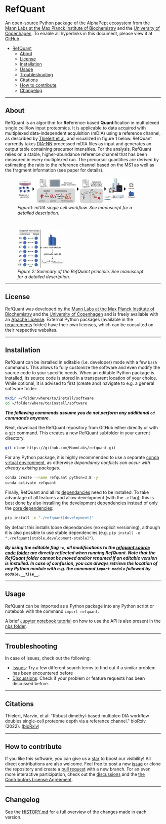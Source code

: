 <!-- ![Pip installation](https://github.com/MannLabs/refquant/workflows/Default%20installation%20and%20tests/badge.svg)
![GUI and PyPi releases](https://github.com/MannLabs/refquant/workflows/Publish%20on%20PyPi%20and%20release%20on%20GitHub/badge.svg)
[![Downloads](https://pepy.tech/badge/refquant)](https://pepy.tech/project/refquant)
[![Downloads](https://pepy.tech/badge/refquant/month)](https://pepy.tech/project/refquant)
[![Downloads](https://pepy.tech/badge/refquant/week)](https://pepy.tech/project/refquant) -->


# RefQuant
An open-source Python package of the AlphaPept ecosystem from the [Mann Labs at the Max Planck Institute of Biochemistry](https://www.biochem.mpg.de/mann) and the [University of Copenhagen](https://www.cpr.ku.dk/research/proteomics/mann/). To enable all hyperlinks in this document, please view it at [GitHub](https://github.com/MannLabs/refquant).

- [RefQuant](#refquant)
  - [About](#about)
  - [License](#license)
  - [Installation](#installation)
  - [Usage](#usage)
  - [Troubleshooting](#troubleshooting)
  - [Citations](#citations)
  - [How to contribute](#how-to-contribute)
  - [Changelog](#changelog)

---
## About

RefQuant is an algorithm for **Ref**erence-based **Quant**ification in multiplexed single cell/low input proteomics. It is applicable to data acquired with multiplexed data-independent acquisition (mDIA) using a reference channel, as described by [Thielert et al.](https://www.biorxiv.org/content/10.1101/2022.12.02.518917v1.article-info) and visualized in figure 1 below. RefQuant currently takes [DIA-NN](https://github.com/vdemichev/DiaNN) processed mDIA files as input and generates an output table containing precursor intensities. For the analysis, RefQuant relies on a stable, higher-abundance reference channel that has been measured in every multiplexed run. The precursor quantities are derived by estimating the ratio to the reference channel based on the MS1 as well as the fragment information (see paper for details).

<figure><img src="misc/figures/mdia_single_cell_schema.png" width="90%"><figcaption><em>Figure1: mDIA single cell workflow. See manuscript for a detailed description.</em></figcaption></figure>
&nbsp;
<figure><img src="misc/figures/refquant_schema.png" width="35%"><figcaption><em>Figure 2: Summary of the RefQuant principle. See manuscript for a detailed description.</em></figcaption></figure>

---
## License

RefQuant was developed by the [Mann Labs at the Max Planck Institute of Biochemistry](https://www.biochem.mpg.de/mann) and the [University of Copenhagen](https://www.cpr.ku.dk/research/proteomics/mann/) and is freely available with an [Apache License](LICENSE.txt). External Python packages (available in the [requirements](requirements) folder) have their own licenses, which can be consulted on their respective websites.

---
## Installation

RefQuant can be installed in editable (i.e. developer) mode with a few `bash` commands. This allows to fully customize the software and even modify the source code to your specific needs. When an editable Python package is installed, its source code is stored in a transparent location of your choice. While optional, it is advised to first (create and) navigate to e.g. a general software folder:

```bash
mkdir ~/folder/where/to/install/software
cd ~/folder/where/to/install/software
```

***The following commands assume you do not perform any additional `cd` commands anymore***.

Next, download the RefQuant repository from GitHub either directly or with a `git` command. This creates a new RefQuant subfolder in your current directory.

```bash
git clone https://github.com/MannLabs/refquant.git
```

For any Python package, it is highly recommended to use a separate [conda virtual environment](https://docs.conda.io/en/latest/), as otherwise *dependancy conflicts can occur with already existing packages*.

```bash
conda create --name refquant python=3.8 -y
conda activate refquant
```

Finally, RefQuant and all its [dependancies](requirements) need to be installed. To take advantage of all features and allow development (with the `-e` flag), this is best done by also installing the [development dependencies](requirements/requirements_development.txt) instead of only the [core dependencies](requirements/requirements.txt):

```bash
pip install -e "./refquant[development]"
```

By default this installs loose dependancies (no explicit versioning), although it is also possible to use stable dependencies (e.g. `pip install -e "./refquant[stable,development-stable]"`).

***By using the editable flag `-e`, all modifications to the [refquant source code folder](refquant) are directly reflected when running RefQuant. Note that the RefQuant folder cannot be moved and/or renamed if an editable version is installed. In case of confusion, you can always retrieve the location of any Python module with e.g. the command `import module` followed by `module.__file__`.***

---
## Usage

RefQuant can be imported as a Python package into any Python script or notebook with the command `import refquant`.

A brief [Jupyter notebook tutorial](nbs/tutorial.ipynb) on how to use the API is also present in the [nbs folder](nbs).

---
## Troubleshooting

In case of issues, check out the following:

* [Issues](https://github.com/MannLabs/refquant/issues): Try a few different search terms to find out if a similar problem has been encountered before
* [Discussions](https://github.com/MannLabs/refquant/discussions): Check if your problem or feature requests has been discussed before.

---
## Citations

Thielert, Marvin, et al. "Robust dimethyl-based multiplex-DIA workflow doubles single-cell proteome depth via a reference channel." bioRxiv (2022).
([bioRxiv](https://www.biorxiv.org/content/10.1101/2022.12.02.518917v1.article-info))

---
## How to contribute

If you like this software, you can give us a [star](https://github.com/MannLabs/refquant/stargazers) to boost our visibility! All direct contributions are also welcome. Feel free to post a new [issue](https://github.com/MannLabs/refquant/issues) or clone the repository and create a [pull request](https://github.com/MannLabs/refquant/pulls) with a new branch. For an even more interactive participation, check out the [discussions](https://github.com/MannLabs/refquant/discussions) and the [the Contributors License Agreement](misc/CLA.md).

---
## Changelog

See the [HISTORY.md](HISTORY.md) for a full overview of the changes made in each version.
